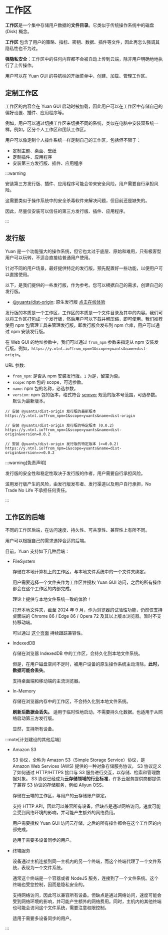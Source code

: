# 工作区

**工作区**是一个集中存储用户数据的**文件目录**。它类似于传统操作系统中的磁盘 (Disk) 概念。

**工作区** 包含了用户的策略、指标、密钥、数据、插件等文件，因此再怎么强调其隐私性也不为过。

**强隐私安全**：工作区中的任何内容都不会被自动上传到云端，除非用户明确地地执行了上传操作。

用户可以在 Yuan GUI 的导航栏的开始菜单中，创建、加载、管理工作区。

## 定制工作区

工作区的内容会在 Yuan GUI 启动时被加载，因此用户可以在工作区中存储自己的偏好设置、插件、应用程序等。

例如，用户可以通过切换工作区来切换不同的系统，类似在电脑中安装双系统一样。例如，区分个人工作区和团队工作区。

用户可以像定制个人操作系统一样定制自己的工作区，包括但不限于：

- 定制主题、桌面、壁纸
- 定制插件、应用程序
- 安装第三方发行版、插件、应用程序

:::warning

安装第三方发行版、插件、应用程序可能会带来安全风险，用户需要自行承担风险。

这需要类似于操作系统中的安全杀毒软件来解决问题，但目前还是缺失的。

因此，尽量仅安装可以信任的第三方发行版、插件、应用程序。

:::

## 发行版

Yuan 是一个功能强大的操作系统，但它也太过于底层、原始和难用，只有极客型用户可以玩转，不适合直接给普通用户使用。

针对不同的用户场景，最好提供特定的发行版，预先配置好一些功能，以便用户可以直接使用。

以下，是我们提供的一些发行版，作为参考。您可以根据自己的需求，创建自己的发行版。

- [@yuants/dist-origin](./packages/@yuants-dist-origin.md): 原生发行版 [点击在线体验](https://y.ntnl.io?from_npm=1&scope=yuants&name=dist-origin)

发行版的本质是一个工作区，工作区的本质是一个文件目录及其中的内容。我们可以将工作区打包成一个发行版，然后用户可以下载并解压缩，即可使用。我们推荐使用 npm 包管理工具来管理发行版，即发行版会发布到 npm 仓库，用户可以通过 npm 安装发行版。

在 Web GUI 的地址参数中，我们可以通过 `from_npm` 参数来指定从 npm 安装发行版。例如，`https://y.ntnl.io?from_npm=1&scope=yuants&name=dist-origin`。

URL 参数:

- `from_npm`: 是否从 npm 安装发行版。`1` 为是，留空为否。
- `scope`: npm 包的 scope，可选参数。
- `name`: npm 包的名称，必选参数。
- `version`: npm 包的版本，格式符合 [semver](https://semver.org/) 规范的版本号范围，可选参数。默认为最新版本。

```
// 安装 @yuants/dist-origin 发行版的最新版本
https://y.ntnl.io?from_npm=1&scope=yuants&name=dist-origin

// 安装 @yuants/dist-origin 发行版的特定版本 (0.0.2)
https://y.ntnl.io?from_npm=1&scope=yuants&name=dist-origin&version=0.0.2

// 安装 @yuants/dist-origin 发行版的特定版本 (>=0.0.2)
https://y.ntnl.io?from_npm=1&scope=yuants&name=dist-origin&version=>=0.0.2
```

:::warning[免责声明]

发行版的安全性和稳定性取决于发行版的作者，用户需要自行承担风险。

滥用发行版产生的风险，由发行版发布者、发行渠道以及用户自行承担，No Trade No Life 不承担任何责任。

:::

## 工作区的后端

不同的工作区后端，在访问速度、持久性、可共享性、兼容性上有所不同。

用户可以根据自己的需求选择合适的后端。

目前，Yuan 支持如下几种后端：

- FileSystem

  存储在本地计算机上的工作区，与本地文件系统中的一个文件夹绑定。

  用户需要选择一个文件夹作为工作区并授权 Yuan GUI 访问，之后的所有操作都会在这个工作区的内部完成。

  理论上提供与本地文件系统一致的体验！

  打开本地文件夹，截至 2024 年 9 月，作为浏览器的试验性功能，仍然仅支持桌面端的 Chrome 86 / Edge 86 / Opera 72 及其以上版本浏览器。暂时不支持移动端。

  可以通过 [这个页面](https://developer.mozilla.org/en-US/docs/Web/API/Window/showOpenFilePicker) 持续跟踪兼容性。

- IndexedDB

  存储在浏览器 IndexedDB 中的工作区，会持久化到本地文件系统。

  但是，在用户磁盘空间不足时，被用户设备的原生操作系统主动清除。**此时，数据可能会丢失**。

  支持桌面端和移动端的主流浏览器。

- In-Memory

  存储在浏览器内存中的工作区，不会持久化到本地文件系统。

  **刷新后数据会丢失。** 适用于临时性地启动，不需要持久化数据。也适用于从网络启动第三方发行版。

  显然，支持所有设备。

:::note[计划建设的其他后端]

- Amazon S3

  S3 协议，全称为 Amazon S3（Simple Storage Service）协议，是 Amazon Web Services (AWS) 提供的一种对象存储服务协议。
  S3 协议定义了如何通过 HTTP/HTTPS 接口与 S3 服务进行交互，以存储、检索和管理数据对象。
  S3 协议已经成为**云存储领域的行业标准**，许多云服务提供商都提供了兼容 S3 协议的存储服务，例如 Aliyun OSS。

  存储在云端的工作区，与用户的云存储账户绑定。

  支持 HTTP API，因此可以兼容所有设备。但缺点是通过网络访问，速度可能会受到网络环境的影响，并可能产生额外的网络费用。

  用户需要授权 Yuan GUI 访问云存储，之后的所有操作都会在这个工作区的内部完成。

  适用于需要多设备同步的用户。

- 终端服务

  设备通过主机连接到同一主机内的另一个终端，而这个终端代理了一个文件系统，表现为一个文件系统。

  通常这个终端是一个容器或者 NodeJS 服务，连接到了一个文件系统。这个终端也受您控制，因而是隐私安全的。

  支持网络访问，因此可以兼容所有设备。但缺点是通过网络访问，速度可能会受到网络环境的影响，并可能产生额外的网络费用。同时，主机内的其他终端也可能会访问这个文件系统，需要注意权限控制。

  适用于需要多设备同步的用户。

:::
